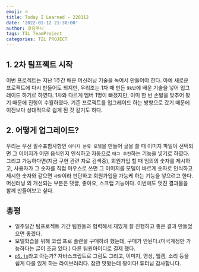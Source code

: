 ```yaml
---
emoji: 🔥
title: Today I Learned - 220112
date: '2022-01-12 21:30:00'
author: 코딩쿠니
tags: TIL TeamProject
categories: TIL PROJECT
---
```


## 1. 2차 팀프젝트 시작
이번 프로젝트는 지난 1주간 배운 머신러닝 기술을 녹여서 만들어야 한다. 아예 새로운 프로젝트에 다시 만들어도 되지만, 우리조는 1차 때 만든 `9k밥`에 배운 기술을 넣어 업그레이드 하기로 하였다. 1차와 다르게 멤버 1명이 빠졌지만, 이미 한 번 손발을 맞추어 봤기 때문에 진행이 수월하였다. 기존 프로젝트를 업그레이드 하는 방향으로 갔기 때문에 이전보다 상대적으로 쉽게 된 것 같기도 하다. 

## 2. 어떻게 업그레이드?
우리는 우선 필수포함사항인 `이미지 분류 모델`을 만들어 글을 쓸 때 이미지 파일이 선택되면 그 이미지가 어떤 음식인지 인식하고 자동으로 `태그 추천`하는 기능을 넣기로 하였다. 그리고 가능하다면(지금 구현 관련 자료 검색중), 회원가입 할 때 임의의 숫자를 제시하고, 사용자가 그 숫자를 직접 마우스로 쓰면 그 이미지를 모델이 바르게 숫자로 인식하고 제시한 숫자와 같으면 `사람`이라 판단하고 회원가입을 가능케 하는 기능을 넣으려고 한다. 머신러닝 외 개선되는 부분은 댓글, 좋아요, 스크랩 기능이다. 이번에도 멋진 결과물을 함께 만들어보고 싶다.

## 총평
* 일주일간 팀프로젝트 기간 팀원들과 협력해서 재밌게 잘 진행하고 좋은 결과 만들었으면 좋겠다.
* 모델학습을 위해 코랩 프로 플랜을 구매하려 했는데, 구매가 안된다.(미국계정만 가능하다는 글이 조금 있다.) 다른 팀원아이디로 결제 했다.
* [`p5.js`](https://p5js.org/)라고 아는가? 자바스크립트로 그림도 그리고, 이미지, 영상, 웹캠, 소리 등을 쉽게 다룰 있게 하는 라이브러리다. 잠깐 맛봤는데 짱이다! 튜터님 감사합니다.
```toc
```